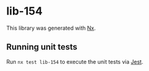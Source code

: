 # lib-154

This library was generated with [Nx](https://nx.dev).

## Running unit tests

Run `nx test lib-154` to execute the unit tests via [Jest](https://jestjs.io).
